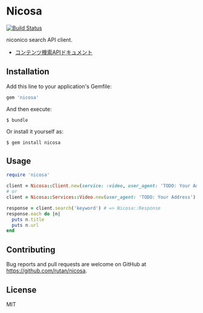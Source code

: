 # Nicosa

[![Build Status](https://travis-ci.org/rutan/nicosa.svg?branch=master)](https://travis-ci.org/rutan/nicosa)

niconico search API client.

- [コンテンツ検索APIドキュメント](http://search.nicovideo.jp/docs/api/search.html)

## Installation

Add this line to your application's Gemfile:

```ruby
gem 'nicosa'
```

And then execute:

    $ bundle

Or install it yourself as:

    $ gem install nicosa

## Usage

```ruby
require 'nicosa'

client = Nicosa::Client.new(service: :video, user_agent: 'TODO: Your Address')
# or
client = Nicosa::Services::Video.new(user_agent: 'TODO: Your Address')

response = client.search('keyword') # => Nicosa::Response
response.each do |n|
  puts n.title
  puts n.url
end
```

## Contributing

Bug reports and pull requests are welcome on GitHub at https://github.com/rutan/nicosa.

## License
MIT

